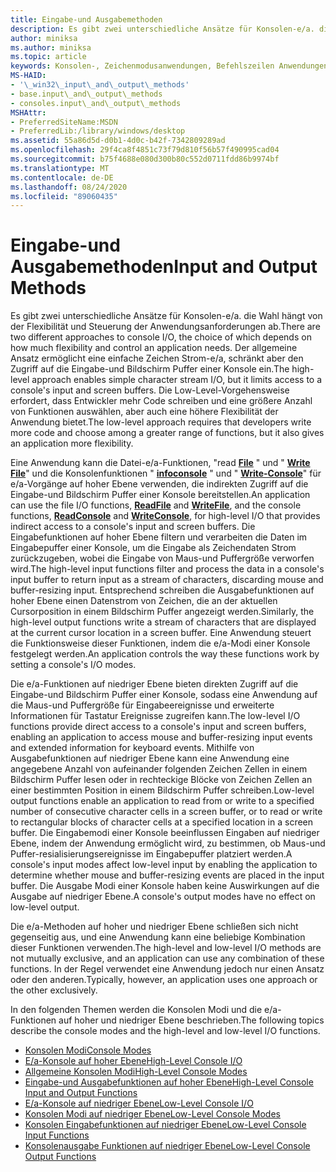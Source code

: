 ```yaml
---
title: Eingabe-und Ausgabemethoden
description: Es gibt zwei unterschiedliche Ansätze für Konsolen-e/a. die Wahl hängt von der Flexibilität und Steuerung der Anwendungsanforderungen ab.
author: miniksa
ms.author: miniksa
ms.topic: article
keywords: Konsolen-, Zeichenmodusanwendungen, Befehlszeilen Anwendungen, Terminalanwendungen, Konsolen-API
MS-HAID:
- '\_win32\_input\_and\_output\_methods'
- base.input\_and\_output\_methods
- consoles.input\_and\_output\_methods
MSHAttr:
- PreferredSiteName:MSDN
- PreferredLib:/library/windows/desktop
ms.assetid: 55a86d5d-d0b1-4d0c-b42f-7342809289ad
ms.openlocfilehash: 29f4ca8f4851c73f79d810f56b57f490995cad04
ms.sourcegitcommit: b75f4688e080d300b80c552d0711fdd86b9974bf
ms.translationtype: MT
ms.contentlocale: de-DE
ms.lasthandoff: 08/24/2020
ms.locfileid: "89060435"
---
```

# <a name="input-and-output-methods"></a><span data-ttu-id="2adad-104">Eingabe-und Ausgabemethoden</span><span class="sxs-lookup"><span data-stu-id="2adad-104">Input and Output Methods</span></span>


<span data-ttu-id="2adad-105">Es gibt zwei unterschiedliche Ansätze für Konsolen-e/a. die Wahl hängt von der Flexibilität und Steuerung der Anwendungsanforderungen ab.</span><span class="sxs-lookup"><span data-stu-id="2adad-105">There are two different approaches to console I/O, the choice of which depends on how much flexibility and control an application needs.</span></span> <span data-ttu-id="2adad-106">Der allgemeine Ansatz ermöglicht eine einfache Zeichen Strom-e/a, schränkt aber den Zugriff auf die Eingabe-und Bildschirm Puffer einer Konsole ein.</span><span class="sxs-lookup"><span data-stu-id="2adad-106">The high-level approach enables simple character stream I/O, but it limits access to a console's input and screen buffers.</span></span> <span data-ttu-id="2adad-107">Die Low-Level-Vorgehensweise erfordert, dass Entwickler mehr Code schreiben und eine größere Anzahl von Funktionen auswählen, aber auch eine höhere Flexibilität der Anwendung bietet.</span><span class="sxs-lookup"><span data-stu-id="2adad-107">The low-level approach requires that developers write more code and choose among a greater range of functions, but it also gives an application more flexibility.</span></span>

<span data-ttu-id="2adad-108">Eine Anwendung kann die Datei-e/a-Funktionen, "read [**File**](https://msdn.microsoft.com/library/windows/desktop/aa365467) " und " [**Write File**](https://msdn.microsoft.com/library/windows/desktop/aa365747)" und die Konsolenfunktionen " [**infoconsole**](readconsole.md) " und " [**Write-Console**](writeconsole.md)" für e/a-Vorgänge auf hoher Ebene verwenden, die indirekten Zugriff auf die Eingabe-und Bildschirm Puffer einer Konsole bereitstellen.</span><span class="sxs-lookup"><span data-stu-id="2adad-108">An application can use the file I/O functions, [**ReadFile**](https://msdn.microsoft.com/library/windows/desktop/aa365467) and [**WriteFile**](https://msdn.microsoft.com/library/windows/desktop/aa365747), and the console functions, [**ReadConsole**](readconsole.md) and [**WriteConsole**](writeconsole.md), for high-level I/O that provides indirect access to a console's input and screen buffers.</span></span> <span data-ttu-id="2adad-109">Die Eingabefunktionen auf hoher Ebene filtern und verarbeiten die Daten im Eingabepuffer einer Konsole, um die Eingabe als Zeichendaten Strom zurückzugeben, wobei die Eingabe von Maus-und Puffergröße verworfen wird.</span><span class="sxs-lookup"><span data-stu-id="2adad-109">The high-level input functions filter and process the data in a console's input buffer to return input as a stream of characters, discarding mouse and buffer-resizing input.</span></span> <span data-ttu-id="2adad-110">Entsprechend schreiben die Ausgabefunktionen auf hoher Ebene einen Datenstrom von Zeichen, die an der aktuellen Cursorposition in einem Bildschirm Puffer angezeigt werden.</span><span class="sxs-lookup"><span data-stu-id="2adad-110">Similarly, the high-level output functions write a stream of characters that are displayed at the current cursor location in a screen buffer.</span></span> <span data-ttu-id="2adad-111">Eine Anwendung steuert die Funktionsweise dieser Funktionen, indem die e/a-Modi einer Konsole festgelegt werden.</span><span class="sxs-lookup"><span data-stu-id="2adad-111">An application controls the way these functions work by setting a console's I/O modes.</span></span>

<span data-ttu-id="2adad-112">Die e/a-Funktionen auf niedriger Ebene bieten direkten Zugriff auf die Eingabe-und Bildschirm Puffer einer Konsole, sodass eine Anwendung auf die Maus-und Puffergröße für Eingabeereignisse und erweiterte Informationen für Tastatur Ereignisse zugreifen kann.</span><span class="sxs-lookup"><span data-stu-id="2adad-112">The low-level I/O functions provide direct access to a console's input and screen buffers, enabling an application to access mouse and buffer-resizing input events and extended information for keyboard events.</span></span> <span data-ttu-id="2adad-113">Mithilfe von Ausgabefunktionen auf niedriger Ebene kann eine Anwendung eine angegebene Anzahl von aufeinander folgenden Zeichen Zellen in einem Bildschirm Puffer lesen oder in rechteckige Blöcke von Zeichen Zellen an einer bestimmten Position in einem Bildschirm Puffer schreiben.</span><span class="sxs-lookup"><span data-stu-id="2adad-113">Low-level output functions enable an application to read from or write to a specified number of consecutive character cells in a screen buffer, or to read or write to rectangular blocks of character cells at a specified location in a screen buffer.</span></span> <span data-ttu-id="2adad-114">Die Eingabemodi einer Konsole beeinflussen Eingaben auf niedriger Ebene, indem der Anwendung ermöglicht wird, zu bestimmen, ob Maus-und Puffer-resialisierungsereignisse im Eingabepuffer platziert werden.</span><span class="sxs-lookup"><span data-stu-id="2adad-114">A console's input modes affect low-level input by enabling the application to determine whether mouse and buffer-resizing events are placed in the input buffer.</span></span> <span data-ttu-id="2adad-115">Die Ausgabe Modi einer Konsole haben keine Auswirkungen auf die Ausgabe auf niedriger Ebene.</span><span class="sxs-lookup"><span data-stu-id="2adad-115">A console's output modes have no effect on low-level output.</span></span>

<span data-ttu-id="2adad-116">Die e/a-Methoden auf hoher und niedriger Ebene schließen sich nicht gegenseitig aus, und eine Anwendung kann eine beliebige Kombination dieser Funktionen verwenden.</span><span class="sxs-lookup"><span data-stu-id="2adad-116">The high-level and low-level I/O methods are not mutually exclusive, and an application can use any combination of these functions.</span></span> <span data-ttu-id="2adad-117">In der Regel verwendet eine Anwendung jedoch nur einen Ansatz oder den anderen.</span><span class="sxs-lookup"><span data-stu-id="2adad-117">Typically, however, an application uses one approach or the other exclusively.</span></span>

<span data-ttu-id="2adad-118">In den folgenden Themen werden die Konsolen Modi und die e/a-Funktionen auf hoher und niedriger Ebene beschrieben.</span><span class="sxs-lookup"><span data-stu-id="2adad-118">The following topics describe the console modes and the high-level and low-level I/O functions.</span></span>

- [<span data-ttu-id="2adad-119">Konsolen Modi</span><span class="sxs-lookup"><span data-stu-id="2adad-119">Console Modes</span></span>](console-modes.md)
- [<span data-ttu-id="2adad-120">E/a-Konsole auf hoher Ebene</span><span class="sxs-lookup"><span data-stu-id="2adad-120">High-Level Console I/O</span></span>](high-level-console-i-o.md)
- [<span data-ttu-id="2adad-121">Allgemeine Konsolen Modi</span><span class="sxs-lookup"><span data-stu-id="2adad-121">High-Level Console Modes</span></span>](high-level-console-modes.md)
- [<span data-ttu-id="2adad-122">Eingabe-und Ausgabefunktionen auf hoher Ebene</span><span class="sxs-lookup"><span data-stu-id="2adad-122">High-Level Console Input and Output Functions</span></span>](high-level-console-input-and-output-functions.md)
- [<span data-ttu-id="2adad-123">E/a-Konsole auf niedriger Ebene</span><span class="sxs-lookup"><span data-stu-id="2adad-123">Low-Level Console I/O</span></span>](low-level-console-i-o.md)
- [<span data-ttu-id="2adad-124">Konsolen Modi auf niedriger Ebene</span><span class="sxs-lookup"><span data-stu-id="2adad-124">Low-Level Console Modes</span></span>](low-level-console-modes.md)
- [<span data-ttu-id="2adad-125">Konsolen Eingabefunktionen auf niedriger Ebene</span><span class="sxs-lookup"><span data-stu-id="2adad-125">Low-Level Console Input Functions</span></span>](low-level-console-input-functions.md)
- [<span data-ttu-id="2adad-126">Konsolenausgabe Funktionen auf niedriger Ebene</span><span class="sxs-lookup"><span data-stu-id="2adad-126">Low-Level Console Output Functions</span></span>](low-level-console-output-functions.md)

 

 




